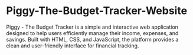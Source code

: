 # Piggy-The-Budget-Tracker-Website
Piggy - The Budget Tracker is a simple and interactive web application designed to help users efficiently manage their income, expenses, and savings. Built with HTML, CSS, and JavaScript, the platform provides a clean and user-friendly interface for financial tracking.
